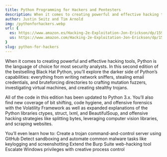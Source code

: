 ```yaml
---
title: Python Programming for Hackers and Pentesters
description: When it comes to creating powerful and effective hacking tools, Python is the language of choice for most security analysts.
author: Justin Seitz and Tim Arnold
img: /pythonforhackers.webp
url: {
  es: https://www.amazon.es/Hacking-2e-Exploitation-Jon-Erickson/dp/1593271441,
  us: https://www.amazon.com/Hacking-2e-Exploitation-Jon-Erickson/dp/1593271441
}
slug: python-for-hackers
---
```


When it comes to creating powerful and effective hacking tools, Python is the language of choice for most security analysts. In this second edition of the bestselling Black Hat Python, you’ll explore the darker side of Python’s capabilities: everything from writing network sniffers, stealing email credentials, and bruteforcing directories to crafting mutation fuzzers, investigating virtual machines, and creating stealthy trojans.

All of the code in this edition has been updated to Python 3.x. You’ll also find new coverage of bit shifting, code hygiene, and offensive forensics with the Volatility Framework as well as expanded explanations of the Python libraries ctypes, struct, lxml, and BeautifulSoup, and offensive hacking strategies like splitting bytes, leveraging computer vision libraries, and scraping websites.

You’ll even learn how to:
Create a trojan command-and-control server using GitHub
Detect sandboxing and automate common malware tasks like keylogging and screenshotting
Extend the Burp Suite web-hacking tool
Escalate Windows privileges with creative process control
